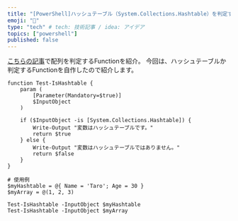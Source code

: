 ```yaml
---
title: "[PowerShell]ハッシュテーブル（System.Collections.Hashtable）を判定するFunctionを方法"
emoji: "🕌"
type: "tech" # tech: 技術記事 / idea: アイデア
topics: ["powershell"]
published: false
---
```


[こちらの記事](https://zenn.dev/haretokidoki/articles/45c5af7cbf7eb8)で配列を判定するFunctionを紹介。
今回は、ハッシュテーブルか判定するFunctionを自作したので紹介します。

```powershell:
function Test-IsHashtable {
    param (
        [Parameter(Mandatory=$true)]
        $InputObject
    )

    if ($InputObject -is [System.Collections.Hashtable]) {
        Write-Output "変数はハッシュテーブルです。"
        return $true
    } else {
        Write-Output "変数はハッシュテーブルではありません。"
        return $false
    }
}

# 使用例
$myHashtable = @{ Name = 'Taro'; Age = 30 }
$myArray = @(1, 2, 3)

Test-IsHashtable -InputObject $myHashtable
Test-IsHashtable -InputObject $myArray
```
